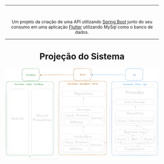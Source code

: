 <div align="center">
    <br>
    <img src="https://servoeste.com.br/wp-content/uploads/2023/11/Logo.png" alt="">
    <hr/>

  <p>
      <img loading="lazy" src="http://img.shields.io/static/v1?label=STATUS&message=EM%20DESENVOLVIMENTO&color=GREEN&style=for-the-badge" alt=""/>
  </p>
<p>Um projeto da criação de uma API utilizando <a href="https://spring.io/projects/spring-boot">Spring Boot</a> junto do seu consumo em uma aplicação <a href="https://flutter.dev">Flutter</a> utilizando MySql como o banco de dados.</p>

</div>

<hr/>

<div align="center">

  # Projeção do Sistema
  ![alt](./assets/ServOesteProjection-Transparent.png)
  
</div>